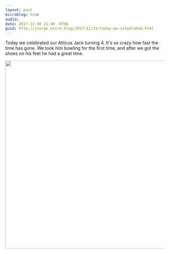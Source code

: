```yaml
---
layout: post
microblog: true
audio: 
date: 2017-12-30 21:40 -0700
guid: http://jsorge.micro.blog/2017/12/31/today-we-celebrated.html
---
```

Today we celebrated our Atticus Jack turning 4. It's so crazy how fast the time has gone. We took him bowling for the first time, and after we got the shoes on his feet he had a great time.

<img src="http://mb.jsorge.net/uploads/2017/cbf1d58ade.jpg" width="600" height="600" />
